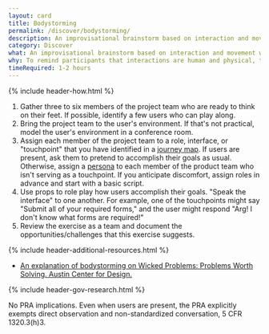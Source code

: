 ```yaml
---
layout: card
title: Bodystorming
permalink: /discover/bodystorming/
description: An improvisational brainstorm based on interaction and movement with the body.
category: Discover
what: An improvisational brainstorm based on interaction and movement with the body.
why: To remind participants that interactions are human and physical, to teach stakeholders empathy for users, and to get away from our computers.
timeRequired: 1-2 hours
---
```


{% include header-how.html %}

1. Gather three to six members of the project team who are ready to think on their feet. If possible, identify a few users who can play along.
1. Bring the project team to the user's environment. If that's not practical, model the user's environment in a conference room.
1. Assign each member of the project team to a role, interface, or "touchpoint" that you have identified in a [journey map](/decide/journey-mapping/). If users are present, ask them to pretend to accomplish their goals as usual. Otherwise, assign a [persona](/decide/personas/) to each member of the product team who isn't serving as a touchpoint. If you anticipate discomfort, assign roles in advance and start with a basic script.
1. Use props to role play how users accomplish their goals. "Speak the interface" to one another. For example, one of the touchpoints might say "Submit all of your required forms," and the user might respond "Arg! I don't know what forms are required!"
1. Review the exercise as a team and document the opportunities/challenges that this exercise suggests.

{% include header-additional-resources.html %}

- [An explanation of bodystorming on Wicked Problems: Problems Worth Solving. Austin Center for Design.](https://www.wickedproblems.com/6_bodystorming.php)


<section class="method--section method--section--government-considerations" markdown="1" >
{% include header-gov-research.html %}

No PRA implications. Even when users are present, the PRA explicitly exempts direct observation and non-standardized conversation, 5 CFR 1320.3(h)3.
</section>
